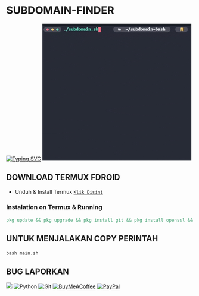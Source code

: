 # SUBDOMAIN-FINDER
[![Typing SVG](https://readme-typing-svg.demolab.com?font=Fira+Code&pause=1000&random=false&width=435&lines=SUB-DOMAIN-FIND)](https://git.io/typing-svg)
<img src="https://github.com/WilDev26/subdomain/blob/47bc3fe4ce169598b470249a2cd6a52b722cf053/demo/demo%20(1).gif"/>
## DOWNLOAD TERMUX FDROID
* Unduh & Install Termux [`Klik Disini`](https://f-droid.org/repo/com.termux_118.apk)
### Instalation on Termux & Running
```makefile
pkg update && pkg upgrade && pkg install git && pkg install openssl && pkg install bash && git clone https://github.com/Wildev26/subdomain.git && cd subdomain
```
## UNTUK MENJALAKAN COPY PERINTAH
```makefile
bash main.sh
```
## BUG LAPORKAN
<a href="https://t.me/Willly21" target=”_blank”><img src="https://img.shields.io/static/v1?style=for-the-badge&logo=Telegram&label=Telegram&message=Click%20Here&color=blue"></a>
![Python](https://img.shields.io/badge/python-3670A0?style=for-the-badge&logo=python&logoColor=ffdd54)
![Git](https://img.shields.io/badge/GIT-E44C30?style=for-the-badge&logo=git&logoColor=white)
[![BuyMeACoffee](https://img.shields.io/badge/Buy%20Me%20a%20Coffee-ffdd00?style=for-the-badge&logo=buy-me-a-coffee&logoColor=black)](https://buymeacoffee.com/Wildev26) 
[![PayPal](https://img.shields.io/badge/PayPal-00457C?style=for-the-badge&logo=paypal&logoColor=white)](https://paypal.me/wildev26)
